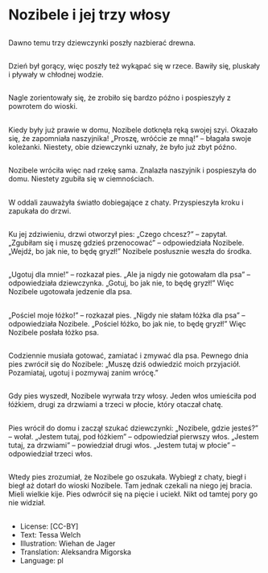 # Nozibele i jej trzy włosy

##
Dawno temu trzy dziewczynki poszły nazbierać drewna.

##
Dzień był gorący, więc poszły też wykąpać się w rzece. Bawiły się, pluskały i pływały w chłodnej wodzie.

##
Nagle zorientowały się, że zrobiło się bardzo późno i pospieszyły z powrotem do wioski.

##
Kiedy były już prawie w domu, Nozibele dotknęła ręką swojej szyi. Okazało się, że zapomniała naszyjnika! „Proszę, wróćcie ze mną!” – błagała swoje koleżanki. Niestety, obie dziewczynki uznały, że było już zbyt późno.

##
Nozibele wróciła więc nad rzekę sama. Znalazła naszyjnik i pospieszyła do domu. Niestety zgubiła się w ciemnościach.

##
W oddali zauważyła światło dobiegające z chaty. Przyspieszyła kroku i zapukała do drzwi.

##
Ku jej zdziwieniu, drzwi otworzył pies: „Czego chcesz?” – zapytał. „Zgubiłam się i muszę gdzieś przenocować” – odpowiedziała Nozibele. „Wejdź, bo jak nie, to będę gryzł!” Nozibele posłusznie weszła do środka.

##
„Ugotuj dla mnie!” – rozkazał pies. „Ale ja nigdy nie gotowałam dla psa” – odpowiedziała dziewczynka. „Gotuj, bo jak nie, to będę gryzł!” Więc Nozibele ugotowała jedzenie dla psa.

##
„Pościel moje łóżko!” – rozkazał pies. „Nigdy nie słałam łóżka dla psa” – odpowiedziała Nozibele. „Pościel łóżko, bo jak nie, to będę gryzł!” Więc Nozibele posłała łóżko psa.

##
Codziennie musiała gotować, zamiatać i zmywać dla psa. Pewnego dnia pies zwrócił się do Nozibele: „Muszę dziś odwiedzić moich przyjaciół. Pozamiataj, ugotuj i pozmywaj zanim wrócę.”

##
Gdy pies wyszedł, Nozibele wyrwała trzy włosy. Jeden włos umieściła pod łóżkiem, drugi za drzwiami a trzeci w płocie, który otaczał chatę.

##
Pies wrócił do domu i zaczął szukać dziewczynki: „Nozibele, gdzie jesteś?” – wołał. „Jestem tutaj, pod łóżkiem” – odpowiedział pierwszy włos. „Jestem tutaj, za drzwiami” – powiedział drugi włos. „Jestem tutaj w płocie” – odpowiedział trzeci włos.

##
Wtedy pies zrozumiał, że Nozibele go oszukała. Wybiegł z chaty, biegł i biegł aż dotarł do wioski Nozibele. Tam jednak czekali na niego jej bracia. Mieli wielkie kije. Pies odwrócił się na pięcie i uciekł. Nikt od tamtej pory go nie widział.

##
* License: [CC-BY]
* Text: Tessa Welch
* Illustration: Wiehan de Jager
* Translation: Aleksandra Migorska
* Language: pl
